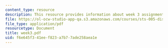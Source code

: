 ```yaml
---
content_type: resource
description: This resource provides information about week 3 assignments.
file: https://ol-ocw-studio-app-qa.s3.amazonaws.com/courses/sts-005-disease-and-society-in-america-fall-2005/f6e645f341eef823a7b77ade258aea1e_week3.pdf
file_type: application/pdf
resourcetype: Document
title: week3.pdf
uid: f6e645f3-41ee-f823-a7b7-7ade258aea1e
---
```

